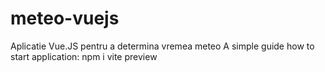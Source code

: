 # meteo-vuejs
Aplicatie Vue.JS pentru a determina vremea meteo
A simple guide how to start application:
npm i
vite preview
